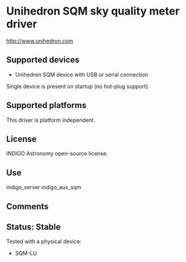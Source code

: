 # Unihedron SQM sky quality meter driver

http://www.unihedron.com

## Supported devices
* Unihedron SQM device with USB or serial connection

Single device is present on startup (no hot-plug support).

## Supported platforms

This driver is platform independent.

## License

INDIGO Astronomy open-source license.

## Use

indigo_server indigo_aux_sqm

## Comments

## Status: Stable

Tested with a physical device:
* SQM-LU
